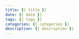 ```yaml
---
title: {{ title }}
date: {{ date }}
tags: {{ tags }}
categories: {{ categories }}
description: {{ description }}
---
```

<!-- more -->